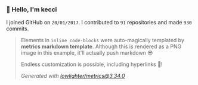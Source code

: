 ### 👋 Hello, I'm kecci

I joined GitHub on `20/01/2017`.
I contributed to `91` repositories and made `930` commits.

> Elements in `inline code-blocks` were auto-magically templated by **metrics markdown template**.
> Although this is rendered as a PNG image in this example, it'll actually push markdown 😎
>
> Endless customization is possible, including hyperlinks 🎉!
>
> *Generated with [lowlighter/metrics@3.34.0](https://github.com/lowlighter/metrics)*
